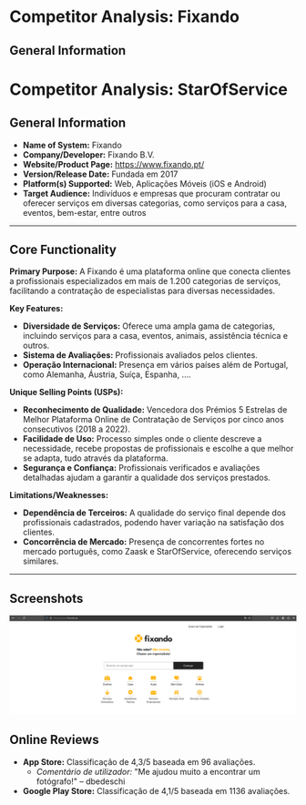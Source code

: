 # Competitor Analysis: Fixando
## General Information 

# Competitor Analysis: StarOfService
## General Information 

- **Name of System:** Fixando
- **Company/Developer:**  Fixando B.V.
- **Website/Product Page:**  https://www.fixando.pt/
- **Version/Release Date:** Fundada em 2017
- **Platform(s) Supported:** Web, Aplicações Móveis (iOS e Android)
- **Target Audience:** Indivíduos e empresas que procuram contratar ou oferecer serviços em diversas categorias, como serviços para a casa, eventos, bem-estar, entre outros


---
## Core Functionality 


**Primary Purpose:**  A Fixando é uma plataforma online que conecta clientes a profissionais especializados em mais de 1.200 categorias de serviços, facilitando a contratação de especialistas para diversas necessidades.

**Key Features:**
- **Diversidade de Serviços:** Oferece uma ampla gama de categorias, incluindo serviços para a casa, eventos, animais, assistência técnica e outros.
- **Sistema de Avaliações:** Profissionais avaliados pelos clientes.
- **Operação Internacional:** Presença em vários países além de Portugal, como Alemanha, Áustria, Suíça, Espanha, ….

**Unique Selling Points (USPs):**
- **Reconhecimento de Qualidade:** Vencedora dos Prémios 5 Estrelas de Melhor Plataforma Online de Contratação de Serviços por cinco anos consecutivos (2018 a 2022).
- **Facilidade de Uso:** Processo simples onde o cliente descreve a necessidade, recebe propostas de profissionais e escolhe a que melhor se adapta, tudo através da plataforma.
- **Segurança e Confiança:** Profissionais verificados e avaliações detalhadas ajudam a garantir a qualidade dos serviços prestados.

**Limitations/Weaknesses:**
- **Dependência de Terceiros:** A qualidade do serviço final depende dos profissionais cadastrados, podendo haver variação na satisfação dos clientes.
- **Concorrência de Mercado:** Presença de concorrentes fortes no mercado português, como Zaask e StarOfService, oferecendo serviços similares.

---
## Screenshots
![alt text](image-1.png)

## Online Reviews

- **App Store:** Classificação de 4,3/5 baseada em 96 avaliações.
  - *Comentário de utilizador:* "Me ajudou muito a encontrar um fotógrafo!" – dbedeschi
- **Google Play Store:** Classificação de 4,1/5 baseada em 1136 avaliações.



